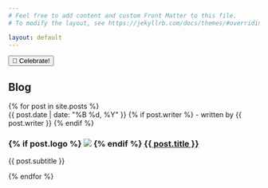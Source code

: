 ```yaml
---
# Feel free to add content and custom Front Matter to this file.
# To modify the layout, see https://jekyllrb.com/docs/themes/#overriding-theme-defaults

layout: default
---
```

<section class="posts">

  <button onclick="party()">🎉 Celebrate!</button>
  <script src="https://cdn.jsdelivr.net/npm/canvas-confetti@1.5.1/dist/confetti.browser.min.js"></script>
  <script>
  function party() {
      confetti({
        particleCount: 100,
        spread: 70,
        origin: { y: 0.6 }
      });
    }
  </script>

  <h2>Blog</h2>
  {% for post in site.posts %}
  <article class="post">
    <time>{{ post.date | date: "%B %d, %Y" }}</time>
    {% if post.writer %}
    <author-text>- written by {{ post.writer }}</author-text>
    {% endif %} 
    <h3>
    {% if post.logo %}
    <img src="{{ '/images/post-logos/' | relative_url }}{{ post.logo }}"  
        class="post-logo">
    {% endif %} 
    <a href="{{ post.url }}">{{ post.title }}</a></h3>
    <p>{{ post.subtitle }} </p>
  </article>
  {% endfor %}
</section>